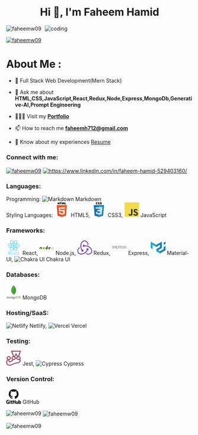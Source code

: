 
<h1 align="center">Hi 👋, I'm Faheem Hamid</h1>

<img  align="right" alt="coding" width="400"  src="https://miro.medium.com/v2/format:jpg/resize:fill:80:56/0*7Q3yvSIv_t0ioJ-Z.gif"/>
<p align="left"> <img src="https://komarev.com/ghpvc/?username=faheemw09&label=Profile%20views&color=0e75b6&style=flat" alt="faheemw09" /> </p>

<p align="left"> <a href="https://twitter.com/faheemw09" target="blank"><img src="https://img.shields.io/twitter/follow/faheemw09?logo=twitter&style=for-the-badge" alt="faheemw09" /></a> </p>
<h1 align="left">About Me :</h1>

- 🌱 Full Stack Web Development(Mern Stack)

- 💬 Ask me about **HTML,CSS,JavaScript,React,Redux,Node,Express,MongoDb,Generative-AI,Prompt Engineering**
- 👨🏻‍🎓 Visit my **[Portfolio](https://faheemw09.github.io/)**
- 📫 How to reach me **faheemh712@gmail.com**

- 📄 Know about my experiences [Resume](https://drive.google.com/file/d/1ihWJLdfAhODOpOPCC5PEIz-KZ9UQvHSF/view?usp=sharing)

<h3 align="left">Connect with me:</h3>
<p align="left">
<a href="https://twitter.com/faheemw09" target="blank"><img align="center" src="https://raw.githubusercontent.com/rahuldkjain/github-profile-readme-generator/master/src/images/icons/Social/twitter.svg" alt="faheemw09" height="30" width="40" /></a>
<a href="https://linkedin.com/in/https://www.linkedin.com/in/faheem-hamid-529403160/" target="blank"><img align="center" src="https://raw.githubusercontent.com/rahuldkjain/github-profile-readme-generator/master/src/images/icons/Social/linked-in-alt.svg" alt="https://www.linkedin.com/in/faheem-hamid-529403160/" height="30" width="40" /></a>
</p>

<h3 align="left">Languages:</h3>
<p align="left">
  Programming:
  <img src="https://upload.wikimedia.org/wikipedia/commons/4/48/Markdown-mark.svg" alt="Markdown" width="40" height="40" /> Markdown<br>
  Styling Languages:
  <img src="https://raw.githubusercontent.com/devicons/devicon/master/icons/html5/html5-original-wordmark.svg" alt="HTML5" width="40" height="40" /> HTML5,
  <img src="https://raw.githubusercontent.com/devicons/devicon/master/icons/css3/css3-original-wordmark.svg" alt="CSS3" width="40" height="40" /> CSS3,
  <img src="https://raw.githubusercontent.com/devicons/devicon/master/icons/javascript/javascript-original.svg" alt="JavaScript" width="40" height="40" /> JavaScript
</p>

<h3 align="left">Frameworks:</h3>
<p align="left">
  <img src="https://raw.githubusercontent.com/devicons/devicon/master/icons/react/react-original-wordmark.svg" alt="React" width="40" height="40" /> React,
  <img src="https://raw.githubusercontent.com/devicons/devicon/master/icons/nodejs/nodejs-original-wordmark.svg" alt="Node.js" width="40" height="40" /> Node.js,
  <img src="https://raw.githubusercontent.com/devicons/devicon/master/icons/redux/redux-original.svg" alt="Redux" width="40" height="40" /> Redux,
  <img src="https://raw.githubusercontent.com/devicons/devicon/master/icons/express/express-original-wordmark.svg" alt="Express" width="40" height="40" /> Express,
  <img src="https://raw.githubusercontent.com/devicons/devicon/master/icons/materialui/materialui-original.svg" alt="Material-UI" width="40" height="40" /> Material-UI,
  <img src="https://www.chakra-ui.com/favicon.png" alt="Chakra UI" width="40" height="40" /> Chakra UI
</p>

<h3 align="left">Databases:</h3>
<p align="left">
  <img src="https://raw.githubusercontent.com/devicons/devicon/master/icons/mongodb/mongodb-original-wordmark.svg" alt="MongoDB" width="40" height="40" /> MongoDB
</p>

<h3 align="left">Hosting/SaaS:</h3>
<p align="left">
  <img src="https://www.netlify.com/v3/static/favicon/favicon-32x32.png" alt="Netlify" width="40" height="40" /> Netlify,
  <img src="https://assets.vercel.com/image/upload/front/favicon/favicon.ico" alt="Vercel" width="40" height="40" /> Vercel
</p>

<h3 align="left">Testing:</h3>
<p align="left">
  <img src="https://raw.githubusercontent.com/devicons/devicon/master/icons/jest/jest-plain.svg" alt="Jest" width="40" height="40" /> Jest,
  <img src="https://avatars.githubusercontent.com/u/8908513?s=200&v=4" alt="Cypress" width="40" height="40" /> Cypress
</p>

<h3 align="left">Version Control:</h3>
<p align="left">
  <img src="https://raw.githubusercontent.com/devicons/devicon/master/icons/github/github-original-wordmark.svg" alt="GitHub" width="40" height="40" /> GitHub
</p>



<p><img align="left" src="https://github-readme-stats.vercel.app/api/top-langs?username=faheemw09&show_icons=true&locale=en&layout=compact" alt="faheemw09" /></p>

<p>&nbsp;<img align="center" src="https://github-readme-stats.vercel.app/api?username=faheemw09&show_icons=true&locale=en" alt="faheemw09" /></p>

<p><img align="center" src="https://github-readme-streak-stats.herokuapp.com/?user=faheemw09&" alt="faheemw09" /></p>

